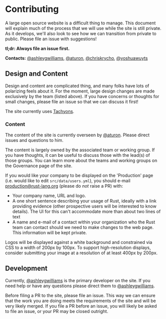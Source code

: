 # Contributing

A large open source website is a difficult thing to manage. This document will
explain much of the process that we will use while the site is still private.
As it develops, we'll also look to see how we can transition from private to
public. Please file an issue with suggestions!

**tl;dr: Always file an issue first.**

**Contacts:** [@ashleygwilliams], [@aturon], [@chriskrycho], [@yoshuawuyts]

[@ashleygwilliams]: https://github.com/ashleygwilliams
[@aturon]: https://github.com/aturon
[@chriskrycho]: https://github.com/chriskrycho
[@yoshuawuyts]: https://github.com/yoshuawuyts

## Design and Content

Design and content are complicated thing, and many folks have lots of polarizing
feels about it. For the moment, large design changes are made exclusively by the
team (listed above). If you have concerns or thoughts for small changes, please
file an issue so that we can discuss it first!

The site currently uses [Tachyons].

[Tachyons]: http://tachyons.io/

### Content

The content of the site is currently overseen by [@aturon]. Please direct issues
and questions to him.

The content is largely owned by the associated team or working group. If you
have thoughts, it can be useful to discuss those with the lead(s) of those
groups. You can learn more about the teams and working groups on the Governance
page of the site.

If you would like your company to be displayed on the 'Production' page
(i.e. would like to edit `src/data/users.yml`), you should
e-mail production@rust-lang.org (please do *not* raise a PR) with:

 - Your company name, URL and logo.
 - A one short sentence describing your usage of Rust, ideally with a link
   providing evidence (other prospective users will be interested to
   know details). The UI for this can't accommodate more than about two
   lines of text
 - A name and e-mail of a contact within your organization who the
   Rust team can contact should we need to make changes to the web
   page. This information will be kept private.

Logos will be displayed against a white background and constrained
via CSS to a width of 200px by 100px. To support high-resolution
displays, consider submitting your image at a resolution of at least
400px by 200px.

## Development

Currently, [@ashleygwilliams] is the primary developer on the site. If
you need help or have any questions please direct them to [@ashleygwilliams].

Before filing a PR to the site, please file an issue. This way we can ensure
that the work you are doing meets the requirements of the site and will be very
likely merged.  If you file a PR before an issue, you will likely be asked to
file an issue, or your PR may be closed outright.
